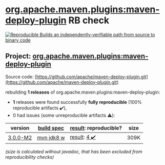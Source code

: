 [org.apache.maven.plugins:maven-deploy-plugin](https://search.maven.org/artifact/org.apache.maven.plugins/maven-deploy-plugin/) RB check
=======

[![Reproducible Builds](https://reproducible-builds.org/images/logos/rb.svg) an independently-verifiable path from source to binary code](https://reproducible-builds.org/)

## Project: [org.apache.maven.plugins:maven-deploy-plugin](https://search.maven.org/artifact/org.apache.maven.plugins/maven-deploy-plugin/)

Source code: [https://github.com/apache/maven-deploy-plugin.git](https://github.com/apache/maven-deploy-plugin.git)

rebuilding **1 releases** of org.apache.maven.plugins:maven-deploy-plugin:
- **1** releases were found successfully **fully reproducible** (100% reproducible artifacts :heavy_check_mark:),
- 0 had issues (some unreproducible artifacts :warning:):

| version | [build spec](/BUILDSPEC.md) | [result](https://reproducible-builds.org/docs/jvm/): reproducible? | size |
| -- | --------- | ------ | -- |
| [3.0.0-M2](https://search.maven.org/artifact/org.apache.maven.plugins/maven-deploy-plugin/3.0.0-M2/pom) | [mvn jdk8 w](maven-deploy-plugin-3.0.0-M2.buildspec) | [result](maven-deploy-plugin-3.0.0-M2.buildinfo): [4 :heavy_check_mark: ](maven-deploy-plugin-3.0.0-M2.buildcompare) | 309K |

<i>(size is calculated without javadoc, that has been excluded from reproducibility checks)</i>
